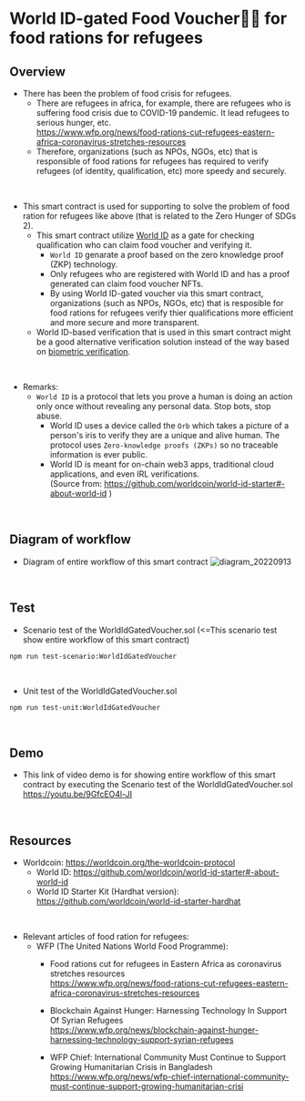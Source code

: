 # World ID-gated Food Voucher🎫🆔 for food rations for refugees
## Overview 
- There has been the problem of food crisis for refugees.
  - There are refugees in africa, for example, there are refugees who is suffering food crisis due to COVID-19 pandemic. It lead refugees to serious hunger, etc.  
    https://www.wfp.org/news/food-rations-cut-refugees-eastern-africa-coronavirus-stretches-resources
  - Therefore, organizations (such as NPOs, NGOs, etc) that is responsible of food rations for refugees has required to verify refugees (of identity, qualification, etc) more speedy and securely.

<br>

- This smart contract is used for supporting to solve the problem of food ration for refugees like above (that is related to the Zero Hunger of SDGs 2).
  - This smart contract utilize [World ID](https://github.com/worldcoin/world-id-starter#-about-world-id) as a gate for checking qualification who can claim food voucher and verifying it.
    - `World ID` genarate a proof based on the zero knowledge proof (ZKP) technology. 
    - Only refugees who are registered with World ID and has a proof generated can claim food voucher NFTs.
    - By using World ID-gated voucher via this smart contract, organizations (such as NPOs, NGOs, etc) that is resposible for food rations for refugees verify thier qualifications more efficient and more secure and more transparent. 
  - World ID-based verification that is used in this smart contract might be a good alternative verification solution instead of the way based on [biometric verification](https://medium.com/world-food-programme-insight/the-full-circuit-how-wfp-is-enabling-biometric-verification-in-uganda-823da0bf6ba7).
     

<br>

- Remarks:
  - `World ID` is a protocol that lets you prove a human is doing an action only once without revealing any personal data. Stop bots, stop abuse.
    - World ID uses a device called the `Orb` which takes a picture of a person's iris to verify they are a unique and alive human. The protocol uses `Zero-knowledge proofs (ZKPs)` so no traceable information is ever public.  
    - World ID is meant for on-chain web3 apps, traditional cloud applications, and even IRL verifications.  
      (Source from: https://github.com/worldcoin/world-id-starter#-about-world-id )

<br>

## Diagram of workflow
- Diagram of entire workflow of this smart contract
  ![diagram_20220913](https://user-images.githubusercontent.com/19357502/189883101-0984e3d1-f532-4d53-88cd-2ee61f00a305.jpeg)

<br>

## Test
- Scenario test of the WorldIdGatedVoucher.sol  (<=This scenario test show entire workflow of this smart contract)
```
npm run test-scenario:WorldIdGatedVoucher
```

<br>

- Unit test of the WorldIdGatedVoucher.sol
```
npm run test-unit:WorldIdGatedVoucher
```

<br>

## Demo
- This link of video demo is for showing entire workflow of this smart contract by executing the Scenario test of the WorldIdGatedVoucher.sol  
  https://youtu.be/9GfcEO4l-JI  

<br>

## Resources
- Worldcoin: https://worldcoin.org/the-worldcoin-protocol
  - World ID: https://github.com/worldcoin/world-id-starter#-about-world-id 
  - World ID Starter Kit (Hardhat version): https://github.com/worldcoin/world-id-starter-hardhat

<br>

- Relevant articles of food ration for refugees:
  - WFP (The United Nations World Food Programme):  
    - Food rations cut for refugees in Eastern Africa as coronavirus stretches resources  
      https://www.wfp.org/news/food-rations-cut-refugees-eastern-africa-coronavirus-stretches-resources  

    - Blockchain Against Hunger: Harnessing Technology In Support Of Syrian Refugees  
      https://www.wfp.org/news/blockchain-against-hunger-harnessing-technology-support-syrian-refugees  

    - WFP Chief: International Community Must Continue to Support Growing Humanitarian Crisis in Bangladesh  
      https://www.wfp.org/news/wfp-chief-international-community-must-continue-support-growing-humanitarian-crisi  
